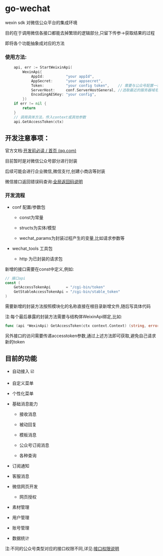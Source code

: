 # go-wechat

wexin sdk 对微信公众平台的集成环境

目的在于调用微信各接口都能去掉繁琐的逻辑部分,只留下传参->获取结果的过程

即将各个功能抽象成对应的方法

### 使用方法:

```go
	api, err := StartWeixinApi(
		WexinApi{
			AppId:          "your appId",
			AppSecret:      "your appsecret",
			Token:          "your config token",    // 需要与公众号配置一致，这里可不填
			ServerHost:     conf.ServerHostGeneral, //选取最近的服务器域名，默认为api.weixin.qq.com
			EncodingAESKey: "your config",
		})
	if err != nil {
		return
	}
	// 调用具体方法，传入context或其他参数
	api.GetAccessToken(ctx)
```



## 开发注意事项：

官方文档:[开发前必读 / 首页 (qq.com)](https://developers.weixin.qq.com/doc/offiaccount/Getting_Started/Overview.html)

目前暂时是对微信公众号部分进行封装

后续可能会进行企业微信,微信支付,创建小商店等封装

微信接口返回错误码查询:[全局返回码说明](https://developers.weixin.qq.com/doc/offiaccount/Getting_Started/Global_Return_Code.html)

### 开发流程

+ conf 配置/参数包
  
  + const为常量
  
  + structs为实体/模型
  
  + wechat_params为封装过程产生的变量,比如请求参数等

+ wechat_tools 工具包
  
  + http 为已封装的请求包

新增的接口需要在const中定义,例如:

```go
// 接口api
const (
	GetAccessTokenApi       = "/cgi-bin/token"
	GetStableAccessTokenApi = "/cgi-bin/stable_token"
)
```

需要新增的封装方法按照模块化的名称直接在根目录新增文件,随后写具体代码

注:每个最后暴露的封装方法需要与结构体WeixinApi绑定,比如:

```go
func (api *WexinApi) GetAccessToken(ctx context.Context) (string, error) {}
```

另外接口的访问需要传递accesstoken参数,通过上述方法即可获取,避免自己请求新的token

## 目前的功能

+ 自动接入 ☑️

+ 自定义菜单

+ 个性化菜单

+ 基础消息能力
  
  + 接收消息
  
  + 被动回复
  
  + 模板消息
  
  + 公众号订阅消息
  
  + 各种查询

+ 订阅通知

+ 客服消息

+ 微信网页开发
  
  + 网页授权

+ 素材管理

+ 用户管理

+ 账号管理

+ 数据统计

注:不同的公众号类型对应的接口权限不同,详见:[接口权限说明](https://developers.weixin.qq.com/doc/offiaccount/Getting_Started/Explanation_of_interface_privileges.html)



